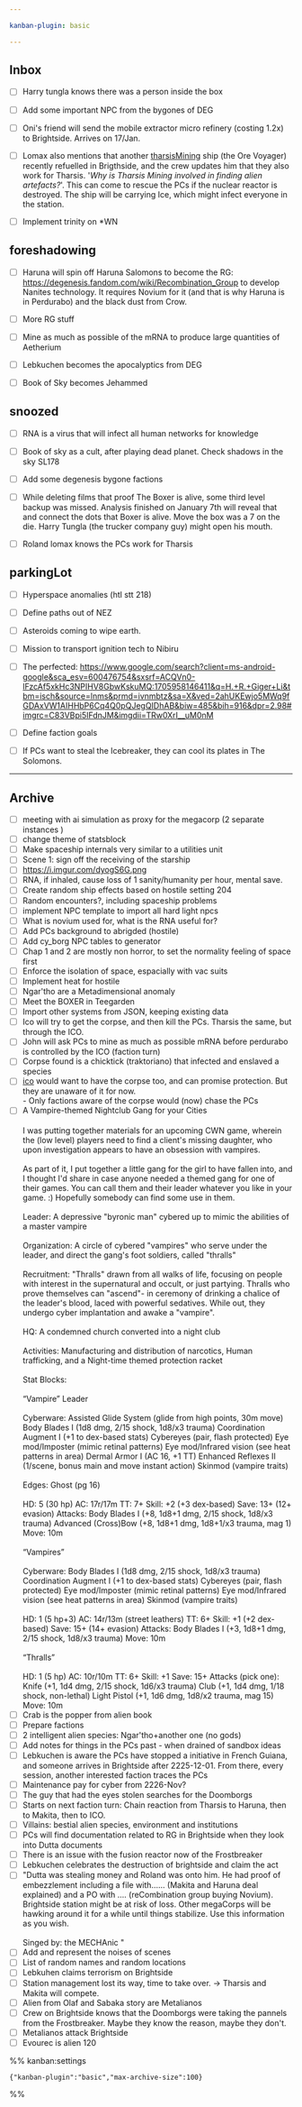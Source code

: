 ```yaml
---

kanban-plugin: basic

---
```


## Inbox

- [ ] Harry tungla knows there was a person inside the box
- [ ] Add some important NPC from the bygones of DEG
- [ ] Oni's friend will send the mobile extractor micro refinery (costing 1.2x) to Brightside. Arrives on 17/Jan.
- [ ] Lomax also mentions that another [tharsisMining](../factions/tharsisMining.md) ship (the Ore Voyager) recently refuelled in Brigthside, and the crew updates him that they also work for Tharsis. '*Why is Tharsis Mining involved in finding alien artefacts?*'. This can come to rescue the PCs if the nuclear reactor is destroyed. The ship will be carrying Ice, which might infect everyone in the station.
- [ ] Implement trinity on *WN


## foreshadowing

- [ ] Haruna will spin off Haruna Salomons to become the RG: https://degenesis.fandom.com/wiki/Recombination_Group to develop Nanites technology. It requires Novium for it (and that is why Haruna is in Perdurabo) and the black dust from Crow.
- [ ] More RG stuff
- [ ] Mine as much as possible of the mRNA to produce large quantities of Aetherium
- [ ] Lebkuchen becomes the apocalyptics from DEG
- [ ] Book of Sky becomes Jehammed


## snoozed

- [ ] RNA is a virus that will infect all human networks for knowledge
- [ ] Book of sky as a cult, after playing dead planet. Check shadows in the sky SL178
- [ ] Add some degenesis bygone factions
- [ ] While deleting films that proof The Boxer is alive, some third level backup was missed. Analysis finished on January 7th will reveal that and connect the dots that Boxer is alive. Move the box was a 7 on the die. Harry Tungla (the trucker company guy) might open his mouth.
- [ ] Roland lomax knows the PCs work for Tharsis


## parkingLot

- [ ] Hyperspace anomalies (htl stt 218)
- [ ] Define paths out of NEZ
- [ ] Asteroids coming to wipe earth.
- [ ] Mission to transport ignition tech to Nibiru
- [ ] The perfected: https://www.google.com/search?client=ms-android-google&sca_esv=600476754&sxsrf=ACQVn0-lFzcAf5xkHc3NPIHV8GbwKskuMQ:1705958146411&q=H.+R.+Giger+Li&tbm=isch&source=lnms&prmd=ivnmbtz&sa=X&ved=2ahUKEwjo5MWq9fGDAxVW1AIHHbP6Cq4Q0pQJegQIDhAB&biw=485&bih=916&dpr=2.98#imgrc=C83VBpi5IFdnJM&imgdii=TRw0XrI__uM0nM
- [ ] Define faction goals
- [ ] If PCs want to steal the Icebreaker, they can cool its plates in The Solomons.


***

## Archive

- [ ] meeting with ai simulation as proxy for the megacorp (2 separate instances )
- [ ] change theme of statsblock
- [ ] Make spaceship internals very similar to a utilities unit
- [ ] Scene 1: sign off the receiving of the starship
- [ ] https://i.imgur.com/dyogS6G.png
- [ ] RNA, if inhaled, cause loss of 1 sanity/humanity per hour, mental save.
- [ ] Create random ship effects based on hostile setting 204
- [ ] Random encounters?, including spaceship problems
- [ ] implement NPC template to import all hard light npcs
- [ ] What is novium used for, what is the RNA useful for?
- [ ] Add PCs background to abrigded (hostile)
- [ ] Add cy_borg NPC tables to generator
- [ ] Chap 1 and 2 are mostly non horror, to set the normality feeling of space first
- [ ] Enforce the isolation of space, espacially with vac suits
- [ ] Implement heat for hostile
- [ ] Ngar'tho are a Metadimensional anomaly
- [ ] Meet the BOXER in Teegarden
- [ ] Import other systems from JSON, keeping existing data
- [ ] Ico will try to get the corpse, and then kill the PCs. Tharsis the same, but through the ICO.
- [ ] John will ask PCs to mine as much as possible mRNA before perdurabo is controlled by the ICO (faction turn)
- [ ] Corpse found is a chicktick (traktoriano) that infected and enslaved a species
- [ ] [ico](../factions/ico.md) would want to have the corpse too, and can promise protection. But they are unaware of it for now.<br>- Only factions aware of the corpse would (now) chase the PCs
- [ ] A Vampire-themed Nightclub Gang for your Cities<br><br>I was putting together materials for an upcoming CWN game, wherein the (low level) players need to find a client's missing daughter, who upon investigation appears to have an obsession with vampires.<br><br>As part of it, I put together a little gang for the girl to have fallen into, and I thought I'd share in case anyone needed a themed gang for one of their games.  You can call them and their leader whatever you like in your game.  :)   Hopefully somebody can find some use in them.<br><br>Leader: A depressive "byronic man" cybered up to mimic the abilities of a master vampire<br><br>Organization: A circle of cybered "vampires" who serve under the leader, and direct the gang's foot soldiers, called "thralls"<br><br>Recruitment: "Thralls" drawn from all walks of life, focusing on people with interest in the supernatural and occult, or just partying.  Thralls who prove themselves can "ascend"- in ceremony of drinking a chalice of the leader's blood, laced with powerful sedatives.  While out, they undergo cyber implantation and awake a "vampire".<br><br>HQ: A condemned church converted into a night club<br><br>Activities: Manufacturing and distribution of narcotics, Human trafficking, and a Night-time themed protection racket<br><br>Stat Blocks:<br><br>“Vampire” Leader<br><br>Cyberware: Assisted Glide System (glide from high points, 30m move) Body Blades I (1d8 dmg, 2/15 shock, 1d8/x3 trauma) Coordination Augment I (+1 to dex-based stats) Cybereyes (pair, flash protected) Eye mod/Imposter (mimic retinal patterns) Eye mod/Infrared vision (see heat patterns in area) Dermal Armor I (AC 16, +1 TT) Enhanced Reflexes II (1/scene, bonus main and move instant action) Skinmod (vampire traits)<br><br>Edges: Ghost (pg 16)<br><br>HD: 5 (30 hp) AC: 17r/17m TT: 7+ Skill: +2 (+3 dex-based) Save: 13+ (12+ evasion) Attacks: Body Blades I (+8, 1d8+1 dmg, 2/15 shock, 1d8/x3 trauma) Advanced (Cross)Bow (+8, 1d8+1 dmg, 1d8+1/x3 trauma, mag 1) Move: 10m<br><br>“Vampires”<br><br>Cyberware: Body Blades I (1d8 dmg, 2/15 shock, 1d8/x3 trauma) Coordination Augment I (+1 to dex-based stats) Cybereyes (pair, flash protected) Eye mod/Imposter (mimic retinal patterns) Eye mod/Infrared vision (see heat patterns in area) Skinmod (vampire traits)<br><br>HD: 1 (5 hp+3) AC: 14r/13m (street leathers) TT: 6+ Skill: +1 (+2 dex-based) Save: 15+ (14+ evasion) Attacks: Body Blades I (+3, 1d8+1 dmg, 2/15 shock, 1d8/x3 trauma) Move: 10m<br><br>“Thralls”<br><br>HD: 1 (5 hp) AC: 10r/10m TT: 6+ Skill: +1 Save: 15+ Attacks (pick one): Knife (+1, 1d4 dmg, 2/15 shock, 1d6/x3 trauma) Club (+1, 1d4 dmg, 1/18 shock, non-lethal) Light Pistol (+1, 1d6 dmg, 1d8/x2 trauma, mag 15) Move: 10m
- [ ] Crab is the popper from alien book
- [ ] Prepare factions
- [ ] 2 intelligent alien species: Ngar'tho+another one (no gods)
- [ ] Add notes for things in the PCs past - when drained of sandbox ideas
- [ ] Lebkuchen is aware the PCs have stopped a initiative in French Guiana, and someone arrives in Brightside after 2225-12-01. From there, every session, another interested faction traces the PCs
- [ ] Maintenance pay for cyber from 2226-Nov?
- [ ] The guy that had the eyes stolen searches for the Doomborgs
- [ ] Starts on next faction turn: Chain reaction from Tharsis to Haruna, then to Makita, then to ICO.
- [ ] Villains: bestial alien species, environment and institutions
- [ ] PCs will find documentation related to RG in Brightside when they look into Dutta documents
- [ ] There is an issue with the fusion reactor now of the Frostbreaker
- [ ] Lebkuchen celebrates the destruction of brightside and claim the act
- [ ] "Dutta was stealing money and Roland was onto him. He had proof of embezzlement including a file with...... (Makita and Haruna deal explained) and a PO with .... (reCombination group buying Novium). Brightside station might be at risk of loss. Other megaCorps will be hawking around it for a while until things stabilize. Use this information as you wish. <br><br>Singed by: the MECHAnic "
- [ ] Add and represent the noises of scenes
- [ ] List of random names and random locations
- [ ] Lebkuhen claims terrorism on Brightside
- [ ] Station management lost its way, time to take over. -> Tharsis and Makita will compete.
- [ ] Alien from Olaf and Sabaka story are Metalianos
- [ ] Crew on Brightside knows that the Doomborgs were taking the pannels from the Frostbreaker. Maybe they know the reason, maybe they don't.
- [ ] Metalianos attack Brightside
- [ ] Evourec is alien 120

%% kanban:settings
```
{"kanban-plugin":"basic","max-archive-size":100}
```
%%